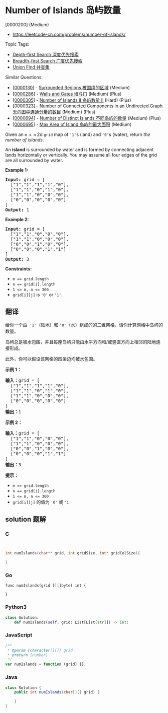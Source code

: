 # Number of Islands 岛屿数量

[0000200] (Medium)

- https://leetcode-cn.com/problems/number-of-islands/

Topic Tags:

- [Depth-first Search 深度优先搜索](https://leetcode-cn.com/tag/depth-first-search/)
- [Breadth-first Search 广度优先搜索](https://leetcode-cn.com/tag/breadth-first-search/)
- [Union Find 并查集](https://leetcode-cn.com/tag/union-find/)

Similar Questions:

- [[0000130](https://leetcode-cn.com/problems/surrounded-regions/)] - [Surrounded Regions 被围绕的区域](./0000130.surrounded-regions.md) (Medium)
- [[0000286](https://leetcode-cn.com/problems/walls-and-gates/)] - [Walls and Gates 墙与门](./0000286.walls-and-gates.md) (Medium) (Plus)
- [[0000305](https://leetcode-cn.com/problems/number-of-islands-ii/)] - [Number of Islands II 岛屿数量 II](./0000305.number-of-islands-ii.md) (Hard) (Plus)
- [[0000323](https://leetcode-cn.com/problems/number-of-connected-components-in-an-undirected-graph/)] - [Number of Connected Components in an Undirected Graph 无向图中连通分量的数目](./0000323.number-of-connected-components-in-an-undirected-graph.md) (Medium) (Plus)
- [[0000694](https://leetcode-cn.com/problems/number-of-distinct-islands/)] - [Number of Distinct Islands 不同岛屿的数量](./0000694.number-of-distinct-islands.md) (Medium) (Plus)
- [[0000695](https://leetcode-cn.com/problems/max-area-of-island/)] - [Max Area of Island 岛屿的最大面积](./0000695.max-area-of-island.md) (Medium)

Given an `m x n` 2d `grid` map of `'1'`s (land) and `'0'`s (water), return _the number of islands_.

An **island** is surrounded by water and is formed by connecting adjacent lands horizontally or vertically. You may assume all four edges of the grid are all surrounded by water.

**Example 1:**

<pre><strong>Input:</strong> grid = [
  ["1","1","1","1","0"],
  ["1","1","0","1","0"],
  ["1","1","0","0","0"],
  ["0","0","0","0","0"]
]
<strong>Output:</strong> 1
</pre>

**Example 2:**

<pre><strong>Input:</strong> grid = [
  ["1","1","0","0","0"],
  ["1","1","0","0","0"],
  ["0","0","1","0","0"],
  ["0","0","0","1","1"]
]
<strong>Output:</strong> 3
</pre>

**Constraints:**

- `m == grid.length`
- `n == grid[i].length`
- `1 <= m, n <= 300`
- `grid[i][j]` is `'0'` or `'1'`.

## 翻译

给你一个由  `'1'`（陆地）和 `'0'`（水）组成的的二维网格，请你计算网格中岛屿的数量。

岛屿总是被水包围，并且每座岛屿只能由水平方向和/或竖直方向上相邻的陆地连接形成。

此外，你可以假设该网格的四条边均被水包围。

**示例 1：**

<pre><strong>输入：</strong>grid = [
  ["1","1","1","1","0"],
  ["1","1","0","1","0"],
  ["1","1","0","0","0"],
  ["0","0","0","0","0"]
]
<strong>输出：</strong>1
</pre>

**示例 2：**

<pre><strong>输入：</strong>grid = [
  ["1","1","0","0","0"],
  ["1","1","0","0","0"],
  ["0","0","1","0","0"],
  ["0","0","0","1","1"]
]
<strong>输出：</strong>3
</pre>

**提示：**

- `m == grid.length`
- `n == grid[i].length`
- `1 <= m, n <= 300`
- `grid[i][j]` 的值为 `'0'` 或 `'1'`

## solution 题解

### C

```c


int numIslands(char** grid, int gridSize, int* gridColSize){

}
```

### Go

```golang
func numIslands(grid [][]byte) int {

}
```

### Python3

```python
class Solution:
    def numIslands(self, grid: List[List[str]]) -> int:
```

### JavaScript

```javascript
/**
 * @param {character[][]} grid
 * @return {number}
 */
var numIslands = function (grid) {};
```

### Java

```java
class Solution {
    public int numIslands(char[][] grid) {

    }
}
```
